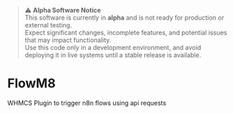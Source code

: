> ⚠️ **Alpha Software Notice**  
> This software is currently in **alpha** and is not ready for production or external testing.  
> Expect significant changes, incomplete features, and potential issues that may impact functionality.  
> Use this code only in a development environment, and avoid deploying it in live systems until a stable release is available.

# FlowM8
WHMCS Plugin to trigger n8n flows using api requests
